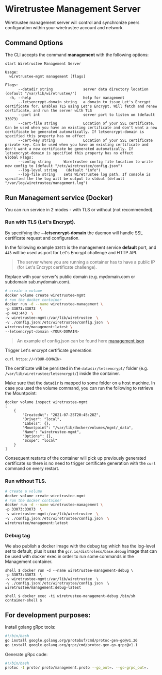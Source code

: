 # Wiretrustee Management Server
Wiretrustee management server will control and synchronize peers configuration within your wiretrustee account and network.

## Command Options
The CLI accepts the command **management** with the following options:
```shell
start Wiretrustee Management Server

Usage:
  wiretrustee-mgmt management [flags]

Flags:
      --datadir string              server data directory location (default "/var/lib/wiretrustee/")
  -h, --help                        help for management
      --letsencrypt-domain string   a domain to issue Let's Encrypt certificate for. Enables TLS using Let's Encrypt. Will fetch and renew certificate, and run the server with TLS
      --port int                    server port to listen on (default 33073)
      --cert-file string            Location of your SSL certificate. Can be used when you have an existing certificate and don't want a new certificate be generated automatically. If letsencrypt-domain is specified this property has no effect
      --cert-key string             Location of your SSL certificate private key. Can be used when you have an existing certificate and don't want a new certificate be generated automatically. If letsencrypt-domain is specified this property has no effect
Global Flags:
      --config string      Wiretrustee config file location to write new config to (default "/etc/wiretrustee/config.json")
      --log-level string    (default "info")
      --log-file string    sets Wiretrustee log path. If console is specified the the log will be output to stdout (default "/var/log/wiretrustee/management.log")
```
## Run Management service (Docker)

You can run service in 2 modes - with TLS or without (not recommended).

### Run with TLS (Let's Encrypt). 
By specifying the **--letsencrypt-domain** the daemon will handle SSL certificate request and configuration.

In the following example ```33073``` is the management service **default** port, and ```443``` will be used as port for Let's Encrypt challenge and HTTP API.
> The server where you are running a container has to have a public IP (for Let's Encrypt certificate challenge).

Replace <YOUR-DOMAIN> with your server's public domain (e.g. mydomain.com or subdomain sub.mydomain.com).

```bash
# create a volume
docker volume create wiretrustee-mgmt
# run the docker container
docker run -d --name wiretrustee-management \
-p 33073:33073  \
-p 443:443  \
-v wiretrustee-mgmt:/var/lib/wiretrustee  \
-v ./config.json:/etc/wiretrustee/config.json  \
wiretrustee/management:latest \
--letsencrypt-domain <YOUR-DOMAIN>
```
> An example of config.json can be found here [management.json](../infrastructure_files/management.json.tmpl)

Trigger Let's encrypt certificate generation:
```bash
curl https://<YOUR-DOMAIN>
```

The certificate will be persisted in the ```datadir/letsencrypt/``` folder (e.g. ```/var/lib/wiretrustee/letsencrypt/```) inside the container.

Make sure that the ```datadir``` is mapped to some folder on a host machine. In case you used the volume command, you can run the following to retrieve the Mountpoint:
```shell
docker volume inspect wiretrustee-mgmt
[
    {
        "CreatedAt": "2021-07-25T20:45:28Z",
        "Driver": "local",
        "Labels": {},
        "Mountpoint": "/var/lib/docker/volumes/mgmt/_data",
        "Name": "wiretrustee-mgmt",
        "Options": {},
        "Scope": "local"
    }
]
```
Consequent restarts of the container will pick up previously generated certificate so there is no need to trigger certificate generation with the ```curl``` command on every restart.

### Run without TLS.

```bash
# create a volume
docker volume create wiretrustee-mgmt
# run the docker container
docker run -d --name wiretrustee-management \
-p 33073:33073  \
-v wiretrustee-mgmt:/var/lib/wiretrustee  \
-v ./config.json:/etc/wiretrustee/config.json  \
wiretrustee/management:latest
```
### Debug tag
We also publish a docker image with the debug tag which has the log-level set to default, plus it uses the ```gcr.io/distroless/base:debug``` image that can be used with docker exec in order to run some commands in the Management container.
```shell
shell $ docker run -d --name wiretrustee-management-debug \
-p 33073:33073  \
-v wiretrustee-mgmt:/var/lib/wiretrustee  \
-v ./config.json:/etc/wiretrustee/config.json  \
wiretrustee/management:debug-latest

shell $ docker exec -ti wiretrustee-management-debug /bin/sh
container-shell $ 
```
## For development purposes:

Install golang gRpc tools:
```bash
#!/bin/bash
go install google.golang.org/protobuf/cmd/protoc-gen-go@v1.26
go install google.golang.org/grpc/cmd/protoc-gen-go-grpc@v1.1
```

Generate gRpc code:

```bash
#!/bin/bash
protoc -I proto/ proto/management.proto --go_out=. --go-grpc_out=.
```

